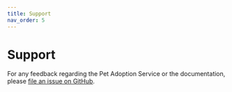 ```yaml
---
title: Support
nav_order: 5
---
```


# Support

For any feedback regarding the Pet Adoption Service or the documentation, please [file an issue on GitHub](https://github.com/syangabq/pet-adoption-service/issues).
